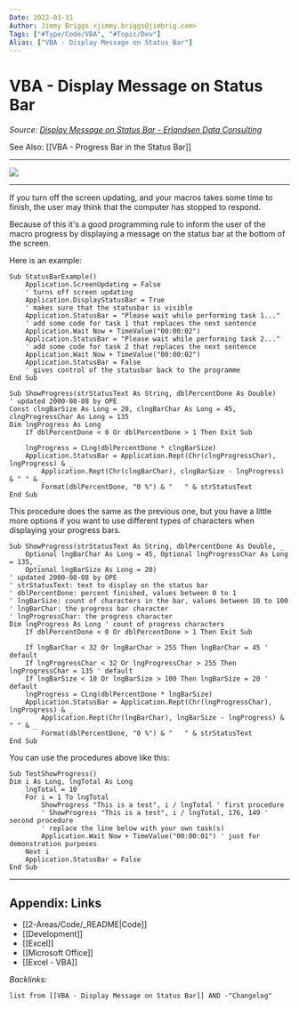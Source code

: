 ```yaml
---
Date: 2022-03-31
Author: Jimmy Briggs <jimmy.briggs@jimbrig.com>
Tags: ["#Type/Code/VBA", "#Topic/Dev"]
Alias: ["VBA - Display Message on Status Bar"]
---
```


# VBA - Display Message on Status Bar

*Source: [Display Message on Status Bar - Erlandsen Data Consulting](https://erlandsendata.no/?t=vbatips&c=application&p=2120#main)*

See Also: [[VBA - Progress Bar in the Status Bar]]

***

![](https://i.imgur.com/J0uQUyf.png)


***

If you turn off the screen updating, and your macros takes some time to finish, the user may think that the computer has stopped to respond. 

Because of this it's a good programming rule to inform the user of the macro progress by displaying a message on the status bar at the bottom of the screen.

Here is an example:

```VBA
Sub StatusBarExample()
    Application.ScreenUpdating = False 
    ' turns off screen updating
    Application.DisplayStatusBar = True 
    ' makes sure that the statusbar is visible
    Application.StatusBar = "Please wait while performing task 1..."
    ' add some code for task 1 that replaces the next sentence
    Application.Wait Now + TimeValue("00:00:02")
    Application.StatusBar = "Please wait while performing task 2..."
    ' add some code for task 2 that replaces the next sentence
    Application.Wait Now + TimeValue("00:00:02")
    Application.StatusBar = False 
    ' gives control of the statusbar back to the programme
End Sub
```

```VBA
Sub ShowProgress(strStatusText As String, dblPercentDone As Double)
' updated 2000-08-08 by OPE
Const clngBarSize As Long = 20, clngBarChar As Long = 45, clngProgressChar As Long = 135
Dim lngProgress As Long
    If dblPercentDone < 0 Or dblPercentDone > 1 Then Exit Sub
    
    lngProgress = CLng(dblPercentDone * clngBarSize)
    Application.StatusBar = Application.Rept(Chr(clngProgressChar), lngProgress) & _
        Application.Rept(Chr(clngBarChar), clngBarSize - lngProgress) & " " & _
        Format(dblPercentDone, "0 %") & "   " & strStatusText
End Sub
```

This procedure does the same as the previous one, but you have a little more options if you want to use different types of characters when displaying your progress bars.

```VBA
Sub ShowProgress(strStatusText As String, dblPercentDone As Double, _
    Optional lngBarChar As Long = 45, Optional lngProgressChar As Long = 135, _
    Optional lngBarSize As Long = 20)
' updated 2000-08-08 by OPE
' strStatusText: text to display on the status bar
' dblPercentDone: percent finished, values between 0 to 1
' lngBarSize: count of characters in the bar, values between 10 to 100
' lngBarChar: the progress bar character
' lngProgressChar: the progress character
Dim lngProgress As Long ' count of progress characters
    If dblPercentDone < 0 Or dblPercentDone > 1 Then Exit Sub

    If lngBarChar < 32 Or lngBarChar > 255 Then lngBarChar = 45 ' default
    If lngProgressChar < 32 Or lngProgressChar > 255 Then lngProgressChar = 135 ' default
    If lngBarSize < 10 Or lngBarSize > 100 Then lngBarSize = 20 ' default
    lngProgress = CLng(dblPercentDone * lngBarSize)
    Application.StatusBar = Application.Rept(Chr(lngProgressChar), lngProgress) & _
        Application.Rept(Chr(lngBarChar), lngBarSize - lngProgress) & " " & _
        Format(dblPercentDone, "0 %") & "   " & strStatusText
End Sub
```

You can use the procedures above like this:

```VBA
Sub TestShowProgress()
Dim i As Long, lngTotal As Long
    lngTotal = 10
    For i = 1 To lngTotal
        ShowProgress "This is a test", i / lngTotal ' first procedure
        ' ShowProgress "This is a test", i / lngTotal, 176, 149 ' second procedure
        ' replace the line below with your own task(s)
        Application.Wait Now + TimeValue("00:00:01") ' just for demonstration purposes
    Next i
    Application.StatusBar = False
End Sub
```


***

## Appendix: Links

- [[2-Areas/Code/_README|Code]]
- [[Development]]
- [[Excel]]
- [[Microsoft Office]]
- [[Excel - VBA]]

*Backlinks:*

```dataview
list from [[VBA - Display Message on Status Bar]] AND -"Changelog"
```